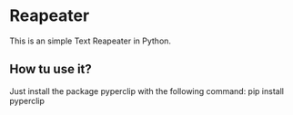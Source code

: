 ﻿# Reapeater
This is an simple Text Reapeater in Python. 

## How tu use it?

Just install the package pyperclip with the following command:
pip install pyperclip
